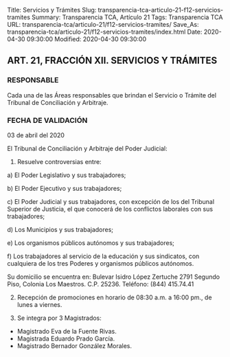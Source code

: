 Title: Servicios y Trámites
Slug: transparencia-tca-articulo-21-f12-servicios-tramites
Summary: Transparencia TCA, Artículo 21
Tags: Transparencia TCA
URL: transparencia-tca/articulo-21/f12-servicios-tramites/
Save_As: transparencia-tca/articulo-21/f12-servicios-tramites/index.html
Date: 2020-04-30 09:30:00
Modified: 2020-04-30 09:30:00


## ART. 21, FRACCIÓN XII. SERVICIOS Y TRÁMITES


### RESPONSABLE

Cada una de las Áreas responsables que brindan el Servicio o Trámite del Tribunal de Conciliación y Arbitraje.


### FECHA DE VALIDACIÓN

03 de abril del 2020


El Tribunal de Conciliación y Arbitraje del Poder Judicial:

1.	Resuelve controversias entre:

a) El Poder Legislativo y sus trabajadores;

b) El Poder Ejecutivo y sus trabajadores;

c) El Poder Judicial y sus trabajadores, con excepción de los del Tribunal Superior de Justicia, el que conocerá de los conflictos laborales con sus trabajadores;

d) Los Municipios y sus trabajadores;

e) Los organismos públicos autónomos y sus trabajadores;

f) Los trabajadores al servicio de la educación y sus sindicatos, con cualquiera de los tres    Poderes y organismos públicos autónomos.

Su domicilio se encuentra en: Bulevar Isidro López Zertuche 2791 Segundo Piso, Colonia Los Maestros. C.P. 25236. Teléfono: (844) 415.74.41

2.	Recepción de promociones en horario de 08:30 a.m. a 16:00 pm.,  de lunes a viernes.

3.	Se integra por 3 Magistrados:

- Magistrado Eva de la Fuente Rivas.
- Magistrada Eduardo Prado García.
- Magistrado Bernador González Morales.




